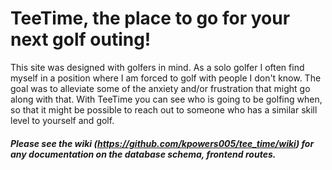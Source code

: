 # TeeTime, the place to go for your next golf outing!

This site was designed with golfers in mind. As a solo golfer I often find myself in a position where I am forced to golf with people I don't know. The goal was to alleviate some of the anxiety and/or frustration that might go along with that. With TeeTime you can see who is going to be golfing when, so that it might be possible to reach out to someone who has a similar skill level to yourself and golf.


##### Please see the wiki (https://github.com/kpowers005/tee_time/wiki) for any documentation on the database schema, frontend routes.
